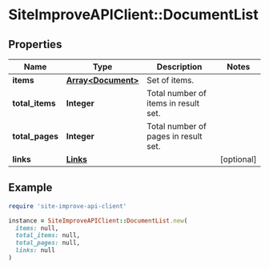 # SiteImproveAPIClient::DocumentList

## Properties

| Name | Type | Description | Notes |
| ---- | ---- | ----------- | ----- |
| **items** | [**Array&lt;Document&gt;**](Document.md) | Set of items. |  |
| **total_items** | **Integer** | Total number of items in result set. |  |
| **total_pages** | **Integer** | Total number of pages in result set. |  |
| **links** | [**Links**](Links.md) |  | [optional] |

## Example

```ruby
require 'site-improve-api-client'

instance = SiteImproveAPIClient::DocumentList.new(
  items: null,
  total_items: null,
  total_pages: null,
  links: null
)
```

